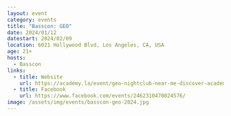 ```yaml
---
layout: event
category: events
title: "Basscon: GEO"
date: 2024/01/12
datestart: 2024/02/09
location: 6021 Hollywood Blvd, Los Angeles, CA, USA
age: 21+
hosts:
  - Basscon
links:
  - title: Website
    url: https://academy.la/event/geo-nightclub-near-me-discover-academy-la-2024-feb-09-best-night-club-near-me-hollywood-los-angeles/
  - title: Facebook
    url: https://www.facebook.com/events/2462310470824576/
image: /assets/img/events/basscon-geo-2024.jpg
---
```

